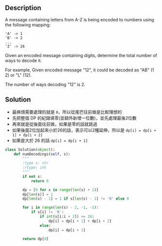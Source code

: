 Description
--------

A message containing letters from A-Z is being encoded to numbers using the following mapping:

```
'A' -> 1
'B' -> 2
...
'Z' -> 26
```

Given an encoded message containing digits, determine the total number of ways to decode it.

For example,
Given encoded message "12", it could be decoded as "AB" (1 2) or "L" (12).

The number of ways decoding "12" is 2.


Solution
--------


*   最麻煩需要處理的就是 `0`，所以從尾巴往前做是比較理想的
*   先把整個 DP 的紀錄填零(並額外新增一位數)，並先處理最後2位數
*   再來就是從後面往前做，如果是零的話就跳過
*   如果後面2位加起來小於26的話，表示可以2種延伸，所以是 `dp[i] = dp[i + 1] + dp[i + 2]`
*   如果是大於 26 的話 `dp[i] = dp[i + 1]`

```python
class Solution(object):
    def numDecodings(self, s):
        """
        :type s: str
        :rtype: int
        """
        if not s:
            return 0

        dp = [0 for x in range(len(s) + 1)]
        dp[len(s)] = 1
        dp[len(s) - 1] = 1 if s[len(s) - 1] != '0' else 0

        for i in range(len(s) - 2, -1, -1):
            if s[i] != '0':
                if int(s[i:i + 2]) <= 26:
                    dp[i] = dp[i + 1] + dp[i + 2]
                else:
                    dp[i] = dp[i + 1]

        return dp[0]
```

